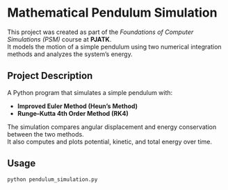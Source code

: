 # Mathematical Pendulum Simulation

This project was created as part of the *Foundations of Computer Simulations (PSM)* course at **PJATK**.  
It models the motion of a simple pendulum using two numerical integration methods and analyzes the system’s energy.

## Project Description
A Python program that simulates a simple pendulum with:  
- **Improved Euler Method (Heun’s Method)**  
- **Runge–Kutta 4th Order Method (RK4)**  

The simulation compares angular displacement and energy conservation between the two methods.  
It also computes and plots potential, kinetic, and total energy over time.

## Usage
```bash
python pendulum_simulation.py
